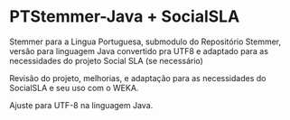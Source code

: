 PTStemmer-Java + SocialSLA
=========
Stemmer para a Lingua Portuguesa, submodulo do Repositório Stemmer, versão para linguagem Java convertido pra UTF8 e adaptado para as necessidades do projeto Social SLA (se necessário)

Revisão do projeto, melhorias, e adaptação para as necessidades do SocialSLA e seu uso com o WEKA.

Ajuste para UTF-8 na linguagem Java.